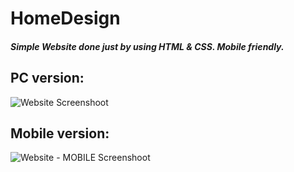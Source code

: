 # HomeDesign
##### Simple Website done just by using HTML & CSS. Mobile friendly.

## PC version:
![Website Screenshoot](https://i.ibb.co/prqBQvQ/ludzik940-github-io-Home-Design.png)

## Mobile version:
![Website - MOBILE Screenshoot](https://i.ibb.co/dbsyXDX/githubmobile.png)

